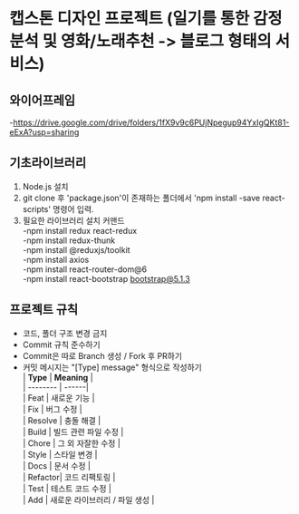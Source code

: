 # 캡스톤 디자인 프로젝트 (일기를 통한 감정 분석 및 영화/노래추천 -> 블로그 형태의 서비스)  

## 와이어프레임 
-https://drive.google.com/drive/folders/1fX9v9c6PUjNpegup94YxIgQKt81-eExA?usp=sharing  
  
## 기초라이브러리
1. Node.js 설치  
2. git clone 후 'package.json'이 존재하는 폴더에서 'npm install -save react-scripts' 명령어 입력.  
3. 필요한 라이브러리 설치 커맨드  
  -npm install redux react-redux  
  -npm install redux-thunk  
  -npm install @reduxjs/toolkit  
  -npm install axios  
  -npm install react-router-dom@6  
  -npm install react-bootstrap bootstrap@5.1.3
    
## 프로젝트 규칙  
- 코드, 폴더 구조 변경 금지  
- Commit 규칙 준수하기  
- Commit은 따로 Branch 생성 / Fork 후 PR하기  
- 커밋 메시지는 "[Type] message" 형식으로 작성하기  
  | **Type** | **Meaning** |  
  | -------- | ------|  
  | Feat    | 새로운 기능 |  
  | Fix     | 버그 수정 |  
  | Resolve | 충돌 해결 |  
  | Build   | 빌드 관련 파일 수정 |  
  | Chore   | 그 외 자잘한 수정 |  
  | Style   | 스타일 변경 |  
  | Docs    | 문서 수정 |  
  | Refactor| 코드 리팩토링 |  
  | Test    | 테스트 코드 수정 |  
  | Add     | 새로운 라이브러리 / 파일 생성 |


